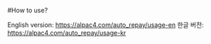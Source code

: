#How to use?

English version: https://alpac4.com/auto_repay/usage-en
한글 버전: https://alpac4.com/auto_repay/usage-kr
